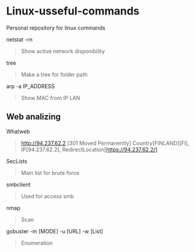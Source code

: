 # Linux-usseful-commands
Personal repository for linux commands


netstat -rn 
>Show active network disponibility

tree
>Make a tree for folder path

arp -a IP_ADDRESS 
>Show MAC from IP LAN


## Web analizing

Whatweb
> http://94.237.62.2 [301 Moved Permanently] Country[FINLAND][FI], IP[94.237.62.2], RedirectLocation[https://94.237.62.2/]

SecLists
> Main list for brute force

smbclient
> Used for access smb

nmap
> Scan

gobuster -m [MODE] -u [URL] -w [List]
> Enumeration

